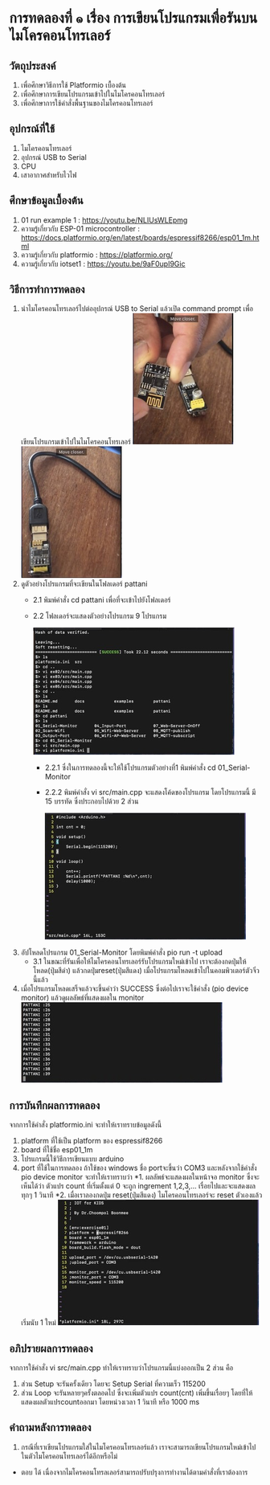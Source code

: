 # การทดลองที่ ๑ เรื่อง การเขียนโปรแกรมเพื่อรันบนไมโครคอนโทรเลอร์

## วัตถุประสงค์
1. เพื่อศึกษาวิธีการใช้ Platformio เบื้องต้น
2. เพื่อศึกษาการเขียนโปรแกรมเข้าไปในไมโครคอนโทรเลอร์
3. เพื่อศึกษาการใช้คำสั่งพื้นฐานของไมโครคอนโทรเลอร์

## อุปกรณ์ที่ใช้
1. ไมโครคอนโทรเลอร์
2. อุปกรณ์ USB to Serial
3. CPU
4. เสาอากาศสำหรับไวไฟ

## ศึกษาข้อมูลเบื้องต้น
1. 01 run example 1 : https://youtu.be/NLIUsWLEpmg
2. ความรู้เกี่ยวกับ ESP-01 microcontroller : https://docs.platformio.org/en/latest/boards/espressif8266/esp01_1m.html
3. ความรู้เกี่ยวกับ platformio : https://platformio.org/
4. ความรู้เกี่ยวกับ iotset1 : https://youtu.be/9aF0upI9Gic

## วิธีการทำการทดลอง
1. นำไมโครคอนโทรเลอร์ไปต่ออุปกรณ์ USB to Serial แล้วเปิด command prompt เพื่อเขียนโปรแกรมเข้าไปในไมโครคอนโทรเลอร์
![image](https://github.com/Nongpim/picture/blob/main/1%E0%B9%83%E0%B8%AB%E0%B8%A1%E0%B9%88.jpg) 
![image](https://github.com/Nongpim/picture/blob/main/2%E0%B9%83%E0%B8%AB%E0%B8%A1%E0%B9%88.jpg)
2. ดูตัวอย่างโปรแกรมที่จะเขียนในโฟลเดอร์ pattani 
   * 2.1 พิมพ์คำสั่ง cd pattani เพื่อที่จะเข้าไปยังโฟลเดอร์ 
   * 2.2 โฟลเดอร์จะแสดงตัวอย่างโปรแกรม 9 โปรแกรม
   
        ![image](https://github.com/Nongpim/picture/blob/main/4%E0%B9%83%E0%B8%AB%E0%B8%A1%E0%B9%88.jpg)
    
      * 2.2.1 ซึ่งในการทดลองนี้จะให้ใช้โปรแกรมตัวอย่างที่1 พิมพ์คำสั่ง cd 01_Serial-Monitor
      * 2.2.2 พิมพ์คำสั่ง vi src/main.cpp จะแสดงโค้ดของโปรแกรม โดยโปรแกรมนี้ มี 15 บรรทัด ซึ่งประกอบไปด้วย 2 ส่วน
      
        ![image](https://github.com/Nongpim/picture/blob/main/3%E0%B9%83%E0%B8%AB%E0%B8%A1%E0%B9%88.jpg)
3. อัปโหลดโปรแกรม 01_Serial-Monitor โดยพิมพ์คำสั่ง pio run -t upload
   * 3.1 ในขณะที่รันเพื่อให้ไมโครคอนโทรเลอร์รับโปรแกรมใหม่เข้าไป เราจะต้องกดปุ่มให้โหลด(ปุ่มสีดำ) แล้วกดปุ่มreset(ปุ่มสีแดง) เมื่อโปรแกรมโหลดเข้าไปในคอมพิวเตอร์ตัวจิ๋วนี้แล้ว 
4. เมื่อโปรแกรมโหลดเสร็จแล้วจะขึ้นคำว่า SUCCESS ซึ่งต่อไปเราจะใช้คำสั่ง (pio device monitor) แล้วดูผลลัพธ์ที่แสดงผลใน monitor
![image](https://github.com/Nongpim/picture/blob/main/7%E0%B9%83%E0%B8%AB%E0%B8%A1%E0%B9%88.jpg)

## การบันทึกผลการทดลอง
จากการใช้คำสั่ง platformio.ini จะทำให้เราทราบข้อมูลดังนี้
1. platform ที่ใช้เป็น platform ของ espressif8266
2. board ที่ใช้ชื่อ esp01_1m
3. โปรแกรมนี้ใช้วิธีการเขียนแบบ arduino
4. port ที่ใช้ในการทดลอง ถ้าใช้ของ windows ชื่อ portจะขึ้นว่า COM3
และหลังจากใช้คำสั่ง pio device monitor จะทำให้เราทราบว่า
*1.  ผลลัพธ์จะแสดงผลในหน้าจอ monitor ซึ่งจะเห็นได้ว่า ตัวแปร count ที่เริ่มตั้งแต่ 0 จะถูก ingrement 1,2,3,... เรื่อยไปและจะแสดงผลทุกๆ 1 วินาที 
*2. เมื่อเราลองกดปุ่ม reset(ปุ่มสีแดง) ไมโครคอนโทรเลอร์จะ reset ตัวเองแล้วเริ่มนับ 1 ใหม่
![image](https://github.com/Nongpim/picture/blob/main/5%E0%B9%83%E0%B8%AB%E0%B8%A1%E0%B9%88.jpg)

## อภิปรายผลการทดลอง
จากการใช้คำสั่ง vi src/main.cpp ทำให้เราทราบว่าโปรแกรมนี้แบ่งออกเป็น 2 ส่วน คือ
1. ส่วน Setup จะรันครั้งเดียว โดยจะ Setup Serial ที่ความเร็ว 115200 
2. ส่วน Loop จะรันหลายๆครั้งตลอดไป ซึ่งจะเพิ่มตัวแปร count(cnt) เพิ่มขึ้นเรื่อยๆ โดยที่ให้แสดงผลตัวแปรcountออกมา โดยหน่วงเวลา 1 วินาที หรือ 1000 ms

## คำถามหลังการทดลอง
1. กรณีที่เราเขียนโปรแกรมใส่ในไมโครคอนโทรเลอร์แล้ว เราจะสามารถเขียนโปรแกรมใหม่เข้าไปในตัวไมโครคอนโทรเลอร์ได้อีกหรือไม่
* ตอบ ได้ เนื่องจากไมโครคอนโทรลเลอร์สามารถปรับปรุงการทำงานได้ตามคำสั่งที่เราต้องการ
